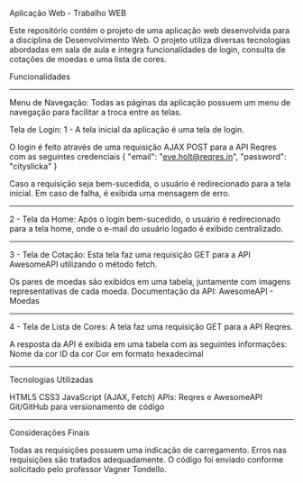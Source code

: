 Aplicação Web - Trabalho WEB

Este repositório contém o projeto de uma aplicação web desenvolvida para a disciplina de Desenvolvimento Web. O projeto utiliza diversas tecnologias abordadas em sala de aula e integra funcionalidades de login, consulta de cotações de moedas e uma lista de cores.

Funcionalidades

______________________________________________________________________________________________________________________________________________________________________________________________________________________________

Menu de Navegação: Todas as páginas da aplicação possuem um menu de navegação para facilitar a troca entre as telas.

Tela de Login:
1 - A tela inicial da aplicação é uma tela de login.

O login é feito através de uma requisição AJAX POST para a API Reqres com as seguintes credenciais
{
  "email": "eve.holt@reqres.in",
  "password": "cityslicka"
}

Caso a requisição seja bem-sucedida, o usuário é redirecionado para a tela inicial.
Em caso de falha, é exibida uma mensagem de erro.

______________________________________________________________________________________________________________________________________________________________________________________________________________________________

2 - Tela da Home:
Após o login bem-sucedido, o usuário é redirecionado para a tela home, onde o e-mail do usuário logado é exibido centralizado.

______________________________________________________________________________________________________________________________________________________________________________________________________________________________

3 - Tela de Cotação:
Esta tela faz uma requisição GET para a API AwesomeAPI utilizando o método fetch.

Os pares de moedas são exibidos em uma tabela, juntamente com imagens representativas de cada moeda.
Documentação da API: AwesomeAPI - Moedas

______________________________________________________________________________________________________________________________________________________________________________________________________________________________


4 - Tela de Lista de Cores:
A tela faz uma requisição GET para a API Reqres.

A resposta da API é exibida em uma tabela com as seguintes informações:
Nome da cor
ID da cor
Cor em formato hexadecimal

______________________________________________________________________________________________________________________________________________________________________________________________________________________________

Tecnologias Utilizadas

HTML5
CSS3
JavaScript (AJAX, Fetch)
APIs: Reqres e AwesomeAPI
Git/GitHub para versionamento de código

______________________________________________________________________________________________________________________________________________________________________________________________________________________________

Considerações Finais

Todas as requisições possuem uma indicação de carregamento.
Erros nas requisições são tratados adequadamente.
O código foi enviado conforme solicitado pelo professor Vagner Tondello.

